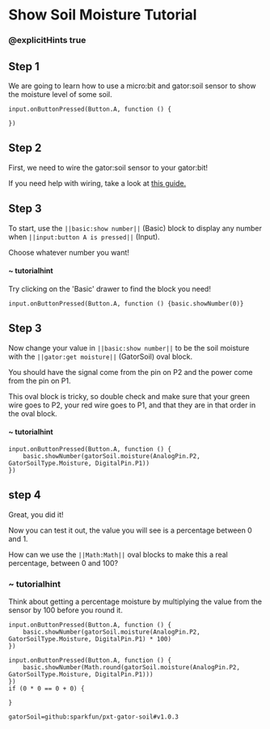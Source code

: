 # Show Soil Moisture Tutorial
### @explicitHints true

<!-- Tutorial: https://makecode.microbit.org/#tutorial:29130-81776-52221-23349 -->

## Step 1

We are going to learn how to use a micro:bit and gator:soil sensor to show the moisture level of some soil.

```template
input.onButtonPressed(Button.A, function () {

})
```

## Step 2

First, we need to wire the gator:soil sensor to your gator:bit!

If you need help with wiring, take a look at [this guide.](https://drive.google.com/file/d/18e1Yyj8VSsILIePJkI6tx6cDbjrS48s8/view?usp=sharing)

## Step 3

To start, use the ``||basic:show number||`` (Basic) block to display any number when ``||input:button A is pressed||`` (Input).

Choose whatever number you want!

#### ~ tutorialhint
Try clicking on the 'Basic' drawer to find the block you need!

```blocks
input.onButtonPressed(Button.A, function () {basic.showNumber(0)}
```

## Step 3

Now change your value in ``||basic:show number||`` to be the soil moisture with the ``||gator:get moisture||`` (GatorSoil) oval block.

You should have the signal come from the pin on P2 and the power come from the pin on P1.

This oval block is tricky, so double check and make sure that your green wire goes to P2, your red wire goes to P1, and that they are in that order in the oval block.

#### ~ tutorialhint

```blocks
input.onButtonPressed(Button.A, function () {
    basic.showNumber(gatorSoil.moisture(AnalogPin.P2, GatorSoilType.Moisture, DigitalPin.P1))
})
```

## step 4
Great, you did it!

Now you can test it out, the value you will see is a percentage between 0 and 1.

How can we use the ``||Math:Math||`` oval blocks to make this a real percentage, between 0 and 100?

### ~ tutorialhint
Think about getting a percentage moisture by multiplying the value from the sensor by 100 before you round it.
```blocks
input.onButtonPressed(Button.A, function () {
    basic.showNumber(gatorSoil.moisture(AnalogPin.P2, GatorSoilType.Moisture, DigitalPin.P1) * 100)
})
```




```ghost
input.onButtonPressed(Button.A, function () {
    basic.showNumber(Math.round(gatorSoil.moisture(AnalogPin.P2, GatorSoilType.Moisture, DigitalPin.P1)))
})
if (0 * 0 == 0 + 0) {

}

```

```package
gatorSoil=github:sparkfun/pxt-gator-soil#v1.0.3
```
